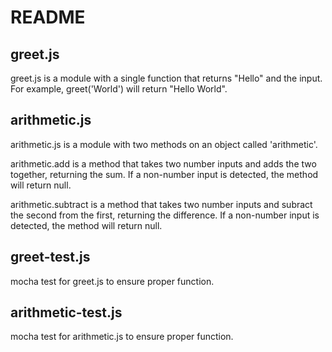 # README

## greet.js

greet.js is a module with a single function that returns "Hello" and the input. For example, greet('World') will return "Hello World".

## arithmetic.js

arithmetic.js is a module with two methods on an object called 'arithmetic'.

arithmetic.add is a method that takes two number inputs and adds the two together, returning the sum. If a non-number input is detected, the method will return null.

arithmetic.subtract is a method that takes two number inputs and subract the second from the first, returning the difference. If a non-number input is detected, the method will return null.

## greet-test.js

mocha test for greet.js to ensure proper function.

## arithmetic-test.js

mocha test for arithmetic.js to ensure proper function.
